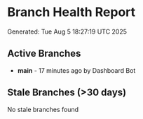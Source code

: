 # Branch Health Report
Generated: Tue Aug  5 18:27:19 UTC 2025

## Active Branches
- **main** - 17 minutes ago by Dashboard Bot

## Stale Branches (>30 days)
No stale branches found
